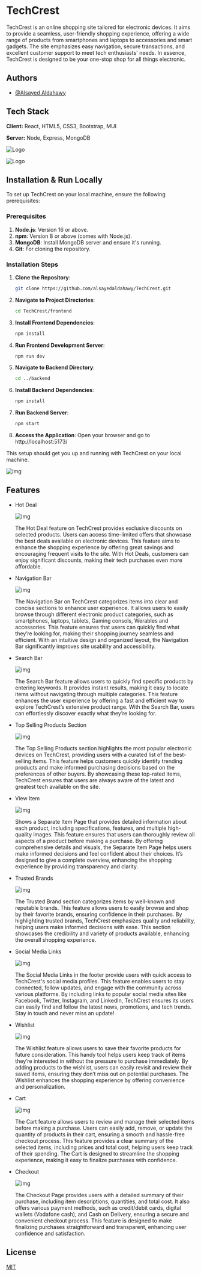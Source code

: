 # TechCrest

TechCrest is an online shopping site tailored for electronic devices. It aims to provide a seamless, user-friendly shopping experience, offering a wide range of products from smartphones and laptops to accessories and smart gadgets. The site emphasizes easy navigation, secure transactions, and excellent customer support to meet tech enthusiasts' needs. In essence, TechCrest is designed to be your one-stop shop for all things electronic.

## Authors

- [@Alsayed Aldahawy](https://www.github.com/alsayedaldahawy)

## Tech Stack

**Client:** React, HTML5, CSS3, Bootstrap, MUI

**Server:** Node, Express, MongoDB

![Logo](https://sbr-technologies.com/wp-content/uploads/2021/06/mern.png)

![Logo](https://i.ibb.co/3zjgDrd/pngwing.png)

## Installation & Run Locally

To set up TechCrest on your local machine, ensure the following prerequisites:

### Prerequisites

1. **Node.js**: Version 16 or above.
2. **npm**: Version 8 or above (comes with Node.js).
3. **MongoDB**: Install MongoDB server and ensure it's running.
4. **Git**: For cloning the repository.

### Installation Steps

1. **Clone the Repository**:
   ```bash
   git clone https://github.com/alsayedaldahawy/TechCrest.git
   ```
2. **Navigate to Project Directories**:

   ```bash
   cd TechCrest/frontend
   ```

3. **Install Frontend Dependencies**:

   ```bash
   npm install
   ```

4. **Run Frontend Development Server**:

   ```bash
   npm run dev
   ```

5. **Navigate to Backend Directory**:

   ```bash
   cd ../backend
   ```

6. **Install Backend Dependencies**:

   ```bash
   npm install
   ```

7. **Run Backend Server**:

   ```bash
   npm start
   ```

8. **Access the Application**:
   Open your browser and go to http://localhost:5173/

This setup should get you up and running with TechCrest on your local machine.

![img](https://i.ibb.co/VCy5vFQ/Screenshot-2024-10-22-064912.png)

## Features

- Hot Deal

  ![img](https://i.ibb.co/g617XdW/Screenshot-2024-10-22-033356.png)

  The Hot Deal feature on TechCrest provides exclusive discounts on selected products. Users can access time-limited offers that showcase the best deals available on electronic devices. This feature aims to enhance the shopping experience by offering great savings and encouraging frequent visits to the site. With Hot Deals, customers can enjoy significant discounts, making their tech purchases even more affordable.

- Navigation Bar

  ![img](https://i.ibb.co/YkbPJqY/Screenshot-2024-10-22-073632.png)

  The Navigation Bar on TechCrest categorizes items into clear and concise sections to enhance user experience. It allows users to easily browse through different electronic product categories, such as smartphones, laptops, tablets, Gaming consols, Werables and accessories. This feature ensures that users can quickly find what they’re looking for, making their shopping journey seamless and efficient. With an intuitive design and organized layout, the Navigation Bar significantly improves site usability and accessibility.

- Search Bar

  ![img](https://i.ibb.co/XDZdYGB/Screenshot-2024-10-22-073632.png)

  The Search Bar feature allows users to quickly find specific products by entering keywords. It provides instant results, making it easy to locate items without navigating through multiple categories. This feature enhances the user experience by offering a fast and efficient way to explore TechCrest’s extensive product range. With the Search Bar, users can effortlessly discover exactly what they’re looking for.

- Top Selling Products Section

  ![img](https://i.ibb.co/MG5DF5f/Screenshot-2024-10-22-074018.png)

  The Top Selling Products section highlights the most popular electronic devices on TechCrest, providing users with a curated list of the best-selling items. This feature helps customers quickly identify trending products and make informed purchasing decisions based on the preferences of other buyers. By showcasing these top-rated items, TechCrest ensures that users are always aware of the latest and greatest tech available on the site.

- View Item

  ![img](https://i.ibb.co/Ssskpqb/Screenshot-2024-10-22-032703.png)

  Shows a Separate Item Page that provides detailed information about each product, including specifications, features, and multiple high-quality images. This feature ensures that users can thoroughly review all aspects of a product before making a purchase. By offering comprehensive details and visuals, the Separate Item Page helps users make informed decisions and feel confident about their choices. It’s designed to give a complete overview, enhancing the shopping experience by providing transparency and clarity.

- Trusted Brands

  ![img](https://i.ibb.co/7QKKyBT/Screenshot-2024-10-21-200137.png)

  The Trusted Brand section categorizes items by well-known and reputable brands. This feature allows users to easily browse and shop by their favorite brands, ensuring confidence in their purchases. By highlighting trusted brands, TechCrest emphasizes quality and reliability, helping users make informed decisions with ease. This section showcases the credibility and variety of products available, enhancing the overall shopping experience.

- Social Media Links

  ![img](https://i.ibb.co/cYg3701/Screenshot-2024-10-22-074140.png)

  The Social Media Links in the footer provide users with quick access to TechCrest's social media profiles. This feature enables users to stay connected, follow updates, and engage with the community across various platforms. By including links to popular social media sites like Facebook, Twitter, Instagram, and LinkedIn, TechCrest ensures its users can easily find and follow the latest news, promotions, and tech trends. Stay in touch and never miss an update!

- Wishlist

  ![img](https://i.ibb.co/M2ZMdYV/wishlist.png)

  The Wishlist feature allows users to save their favorite products for future consideration. This handy tool helps users keep track of items they’re interested in without the pressure to purchase immediately. By adding products to the wishlist, users can easily revisit and review their saved items, ensuring they don’t miss out on potential purchases. The Wishlist enhances the shopping experience by offering convenience and personalization.

- Cart

  ![img](https://i.ibb.co/CKPLWY9/cart.png)

  The Cart feature allows users to review and manage their selected items before making a purchase. Users can easily add, remove, or update the quantity of products in their cart, ensuring a smooth and hassle-free checkout process. This feature provides a clear summary of the selected items, including prices and total cost, helping users keep track of their spending. The Cart is designed to streamline the shopping experience, making it easy to finalize purchases with confidence.

- Checkout

  ![img](https://i.ibb.co/bWHrWqh/checkout.png)

  The Checkout Page provides users with a detailed summary of their purchase, including item descriptions, quantities, and total cost. It also offers various payment methods, such as credit/debit cards, digital wallets (Vodafone cash), and Cash on Delivery, ensuring a secure and convenient checkout process. This feature is designed to make finalizing purchases straightforward and transparent, enhancing user confidence and satisfaction.

## License

[MIT](https://choosealicense.com/licenses/mit/)
